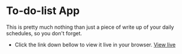 # To-do-list App
This is pretty much nothing than just a piece of write up of your daily schedules, so you don't forget.
* Click the link down bellow to view it live in your browser.
[View live](https://abdulebens.github.io/To-do-list/)